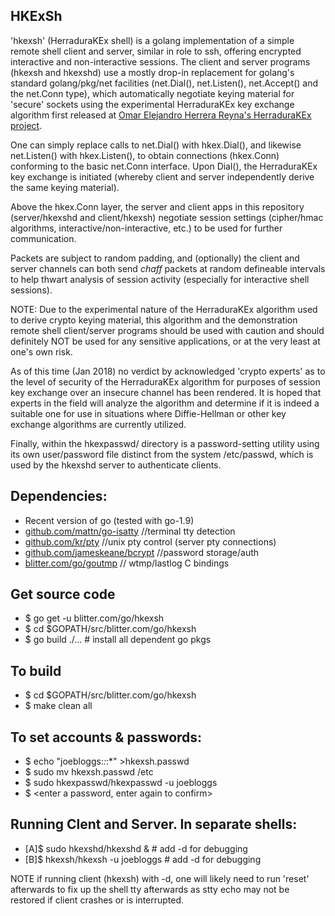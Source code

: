 HKExSh
--

'hkexsh' (HerraduraKEx shell) is a golang implementation of a simple
remote shell client and server, similar in role to ssh, offering
encrypted interactive and non-interactive sessions. The client and server
programs (hkexsh and hkexshd) use a mostly drop-in replacement for golang's
standard golang/pkg/net facilities (net.Dial(), net.Listen(), net.Accept()
and the net.Conn type), which automatically negotiate keying material for
'secure' sockets using the experimental HerraduraKEx key exchange algorithm
first released at
[Omar Elejandro Herrera Reyna's HerraduraKEx project](http://github.com/Caume/HerraduraKEx).

One can simply replace calls to net.Dial() with hkex.Dial(), and likewise
net.Listen() with hkex.Listen(), to obtain connections (hkex.Conn) conforming
to the basic net.Conn interface. Upon Dial(), the HerraduraKEx key exchange
is initiated (whereby client and server independently derive the same
keying material).

Above the hkex.Conn layer, the server and client apps in this repository
(server/hkexshd and client/hkexsh) negotiate session settings (cipher/hmac
algorithms, interactive/non-interactive, etc.) to be used for further
communication.

Packets are subject to random padding, and (optionally) the client and server
channels can both send _chaff_ packets at random defineable intervals to help
thwart analysis of session activity (especially for interactive shell sessions).

NOTE: Due to the experimental nature of the HerraduraKEx algorithm used to
derive crypto keying material, this algorithm and the demonstration remote
shell client/server programs should be used with caution and should definitely
NOT be used for any sensitive applications, or at the very least at one's
own risk.

As of this time (Jan 2018) no verdict by acknowledged 'crypto experts' as to
the level of security of the HerraduraKEx algorithm for purposes of session
key exchange over an insecure channel has been rendered.
It is hoped that experts in the field will analyze the algorithm and
determine if it is indeed a suitable one for use in situations where
Diffie-Hellman or other key exchange algorithms are currently utilized.

Finally, within the hkexpasswd/ directory is a password-setting utility
using its own user/password file distinct from the system /etc/passwd, which
is used by the hkexshd server to authenticate clients.

Dependencies:
--
* Recent version of go (tested with go-1.9)
* [github.com/mattn/go-isatty](http://github.com/mattn/go-isatty) //terminal tty detection
* [github.com/kr/pty](http://github.com/kr/pty) //unix pty control (server pty connections)
* [github.com/jameskeane/bcrypt](http://github.com/jameskeane/bcrypt) //password storage/auth
* [blitter.com/go/goutmp](https://blitter.com/gogs/Russtopia/goutmp) // wtmp/lastlog C bindings

Get source code
--
* $ go get -u blitter.com/go/hkexsh
* $ cd $GOPATH/src/blitter.com/go/hkexsh
* $ go build ./... # install all dependent go pkgs

To build
--
* $ cd $GOPATH/src/blitter.com/go/hkexsh
* $ make clean all

To set accounts & passwords:
--
* $ echo "joebloggs:*:*:*" >hkexsh.passwd
* $ sudo mv hkexsh.passwd /etc
* $ sudo hkexpasswd/hkexpasswd -u joebloggs
* $ &lt;enter a password, enter again to confirm&gt;

Running Clent and Server. In separate shells:
--
* [A]$ sudo hkexshd/hkexshd &  # add -d for debugging
* [B]$ hkexsh/hkexsh -u joebloggs # add -d for debugging

NOTE if running client (hkexsh) with -d, one will likely need to run 'reset' afterwards to fix up the shell tty afterwards as stty echo may not be restored if client crashes or is interrupted.

